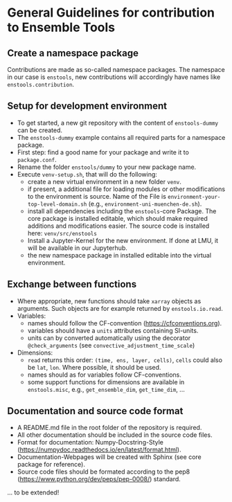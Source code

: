 # General Guidelines for contribution to Ensemble Tools
## Create a namespace package

Contributions are made as so-called namespace packages. The namespace in our case is `enstools`, new contributions will 
accordingly have names like `enstools.contribution`. 


## Setup for development environment

* To get started, a new git repository with the content of `enstools-dummy` can be created.
* The `enstools-dummy` example contains all required parts for a namespace package.
* First step: find a good name for your package and write it to `package.conf`.
* Rename the folder `enstools/dummy` to your new package name.
* Execute `venv-setup.sh`, that will do the following:
    * create a new virtual environment in a new folder `venv`.
    * if present, a additional file for loading modules or other modifications to the environment is source.
    Name of the File is `environment-your-top-level-domain.sh` (e.g., `environment-uni-muenchen-de.sh`).
    * install all dependencies including the `enstools`-core Package. The core package is installed editable, which 
    should make required additions and modifications easier. The source code is installed here: `venv/src/enstools`
    * Install a Jupyter-Kernel for the new environment. If done at LMU, it will be available in our 
    Jupyterhub.
    * the new namespace package in installed editable into the virtual environment.


## Exchange between functions

* Where appropriate, new functions should take `xarray` objects as arguments. Such objects are for example returned by
`enstools.io.read`. 
* Variables:
    * names should follow the CF-convention (https://cfconventions.org).
    * variables should have a `units` attributes containing SI-units.
    * units can by converted automatically using the decorator `@check_arguments` 
    (see `convective_adjustment_time_scale`)
* Dimensions:
    * `read` returns this order: `(time, ens, layer, cells)`, `cells` could also be `lat`, `lon`. Where possible, 
    it should be used. 
    * names should as for variables follow CF-conventions.
    * some support functions for dimensions are available in `enstools.misc`, 
    e.g., `get_ensemble_dim`, `get_time_dim`, ...
    

## Documentation and source code format

* A README.md file in the root folder of the repository is required. 
* All other documentation should be included in the source code files.
* Format for documentation: Numpy-Docstring-Style (https://numpydoc.readthedocs.io/en/latest/format.html).
* Documentation-Webpages will be created with Sphinx (see core package for reference).
* Source code files should be formated according to the pep8 (https://www.python.org/dev/peps/pep-0008/) standard. 


... to be extended!
